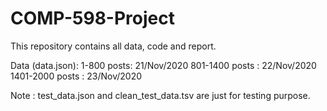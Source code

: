 # COMP-598-Project
This repository contains all data, code and report.

Data (data.json):
1-800 posts:  21/Nov/2020
801-1400 posts : 22/Nov/2020
1401-2000 posts : 23/Nov/2020

Note : test_data.json and clean_test_data.tsv are just for testing purpose.

